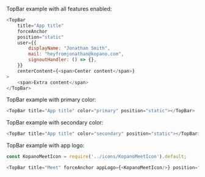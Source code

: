 TopBar example with all features enabled:

```js
<TopBar
	title="App title"
	forceAnchor
	position="static"
	user={{
		displayName: "Jonathan Smith",
		mail: "heyfromjonathan@kopano.com",
		signoutHandler: () => {},
	}}
	centerContent={<span>Center content</span>}
>
	<span>Extra content</span>
</TopBar>
```

TopBar example with primary color:

```js
<TopBar title="App title" color="primary" position="static"></TopBar>
```

TopBar example with secondary color:

```js
<TopBar title="App title" color="secondary" position="static"></TopBar>
```

TopBar example with app logo:
```js
const KopanoMeetIcon = require('../icons/KopanoMeetIcon').default;

<TopBar title="Meet" forceAnchor appLogo={<KopanoMeetIcon/>} position="static"></TopBar>
```
